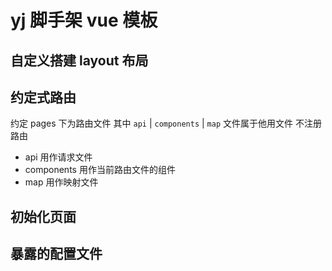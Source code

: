 # yj 脚手架 vue 模板

## 自定义搭建 layout 布局

## 约定式路由

约定 pages 下为路由文件 其中 `api` | `components` | `map` 文件属于他用文件 不注册路由

- api 用作请求文件
- components 用作当前路由文件的组件
- map 用作映射文件

## 初始化页面

## 暴露的配置文件
